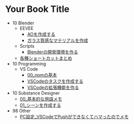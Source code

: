 # Your Book Title

- 10 Blender
  - EEVEE
    * [AOを作成する](docs/10_Blender/EEVEE/AOを作成する.md)
    * [ガラス質感なマテリアルを作成](docs/10_Blender/EEVEE/ガラス質感なマテリアルを作成.md)
  - Scripts
    * [Blenderの開発環境を作る](docs/10_Blender/Scripts/Blenderの開発環境を作る.md)
  * [各種ショートカットまとめ](docs/10_Blender/各種ショートカットまとめ.md)
- 10 Programming
  - VS Code
    * [00_npmの基本](docs/10_Programming/VSCode/00_npmの基本.md)
    * [VSCodeのタスクを作成する](docs/10_Programming/VSCode/VSCodeのタスクを作成する.md)
    * [VSCodeの拡張機能を作る](docs/10_Programming/VSCode/VSCodeの拡張機能を作る.md)
- 10 Substance Designer
  * [00_基本的な用語メモ](docs/10_SubstanceDesigner/00_基本的な用語メモ.md)
  * [01_シーンを作成する](docs/10_SubstanceDesigner/01_シーンを作成する.md)
- 98 Other
  * [PC設定_VSCodeでPushができなくてハマったのでメモ](docs/98_Other/PC設定_VSCodeでPushができなくてハマったのでメモ.md)
